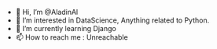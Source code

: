 - 👋 Hi, I’m @AladinAl
- 👀 I’m interested in DataScience, Anything related to Python.
- 🌱 I’m currently learning Django
- 📫 How to reach me : Unreachable
